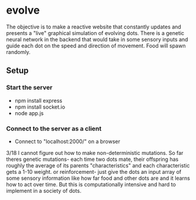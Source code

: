 # evolve
The objective is to make a reactive website that constantly updates and presents a "live" graphical simulation of evolving dots. There is a genetic neural network in the backend that would take in some sensory inputs and guide each dot on the speed and direction of movement. Food will spawn randomly.

## Setup

### Start the server
* npm install express
* npm install socket.io
* node app.js

### Connect to the server as a client
* Connect to "localhost:2000/" on a browser

3/18
I cannot figure out how to make non-deterministic mutations.
So far theres
genetic mutations- each time two dots mate, their offspring has roughly the average of its parents "characteristics" and each characteristic gets a 1-10 weight.
or
reinforcement- just give the dots an input array of some sensory information like how far food and other dots are and it learns how to act over time. But this is computationally intensive and hard to implement in a society of dots.
